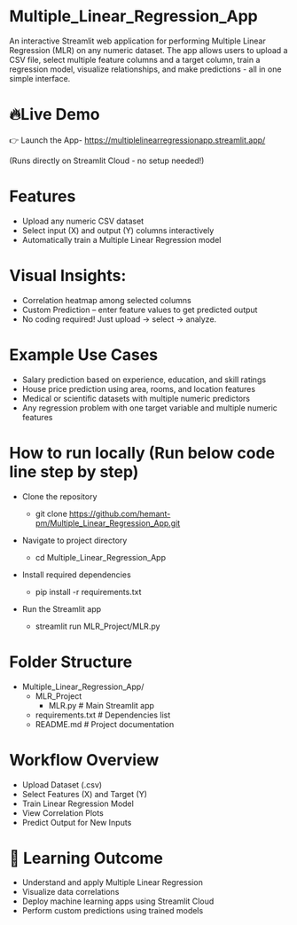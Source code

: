 # Multiple_Linear_Regression_App
An interactive Streamlit web application for performing Multiple Linear Regression (MLR) on any numeric dataset.
The app allows users to upload a CSV file, select multiple feature columns and a target column, train a regression model, visualize relationships, and make predictions - all in one simple interface.


#  🔥Live Demo

👉 Launch the App- https://multiplelinearregressionapp.streamlit.app/

(Runs directly on Streamlit Cloud - no setup needed!)

#  Features

- Upload any numeric CSV dataset
- Select input (X) and output (Y) columns interactively
- Automatically train a Multiple Linear Regression model

 # Visual Insights:
- Correlation heatmap among selected columns
- Custom Prediction – enter feature values to get predicted output
- No coding required! Just upload -> select -> analyze.

 # Example Use Cases
- Salary prediction based on experience, education, and skill ratings
- House price prediction using area, rooms, and location features
- Medical or scientific datasets with multiple numeric predictors
- Any regression problem with one target variable and multiple numeric features

 # How to run locally (Run below code line step by step)
  - Clone the repository
    - git clone https://github.com/hemant-pm/Multiple_Linear_Regression_App.git

  - Navigate to project directory
    - cd Multiple_Linear_Regression_App

  - Install required dependencies
    - pip install -r requirements.txt

  - Run the Streamlit app
    - streamlit run MLR_Project/MLR.py
   
  #  Folder Structure
- Multiple_Linear_Regression_App/
  - MLR_Project
    - MLR.py               # Main Streamlit app
  - requirements.txt         # Dependencies list
  - README.md                # Project documentation

#  Workflow Overview

- Upload Dataset (.csv)
- Select Features (X) and Target (Y)
- Train Linear Regression Model
- View Correlation Plots
- Predict Output for New Inputs

#  🎉 Learning Outcome
- Understand and apply Multiple Linear Regression
- Visualize data correlations
- Deploy machine learning apps using Streamlit Cloud
- Perform custom predictions using trained models
